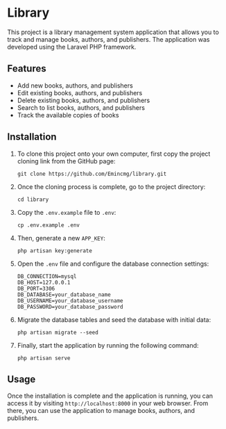 # Library

This project is a library management system application that allows you to track and manage books, authors, and publishers. The application was developed using the Laravel PHP framework.

## Features

- Add new books, authors, and publishers
- Edit existing books, authors, and publishers
- Delete existing books, authors, and publishers
- Search to list books, authors, and publishers
- Track the available copies of books

## Installation

1. To clone this project onto your own computer, first copy the project cloning link from the GitHub page:

    ```
    git clone https://github.com/Emincmg/library.git
    ```

2. Once the cloning process is complete, go to the project directory:

    ```
    cd library
    ```

3. Copy the `.env.example` file to `.env`:

    ```
    cp .env.example .env
    ```

4. Then, generate a new `APP_KEY`:

    ```
    php artisan key:generate
    ```

5. Open the `.env` file and configure the database connection settings:

    ```
    DB_CONNECTION=mysql
    DB_HOST=127.0.0.1
    DB_PORT=3306
    DB_DATABASE=your_database_name
    DB_USERNAME=your_database_username
    DB_PASSWORD=your_database_password
    ```

6. Migrate the database tables and seed the database with initial data:

    ```
    php artisan migrate --seed
    ```

7. Finally, start the application by running the following command:

    ```
    php artisan serve
    ```

## Usage

Once the installation is complete and the application is running, you can access it by visiting `http://localhost:8000` in your web browser. From there, you can use the application to manage books, authors, and publishers.
